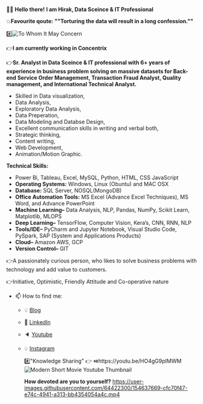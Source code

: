 :raising_hand_man:	**Hello there!** **I am Hirak, Data Sceince & IT Professional** 

:boom:**Favourite qoute:** **""Torturing the data will result in a long confession.""**

#️⃣![To Whom It May Concern](https://user-images.githubusercontent.com/64422300/152302282-b86d7b55-5a79-4bfc-8b19-a9f4dc7305a9.jpg)

:point_right:**I am currently working in Concentrix**

:point_right:**Sr. Analyst in Data Sceince & IT professional with 6+ years of experience in business problem solving on massive datasets for Back-end Service Order Management, Transaction Fraud Analyst, Quality management, and International Technical Analyst.** 
      
   * Skilled in Data visualization, 
   * Data Analysis, 
   * Exploratory Data Analysis, 
   * Data Preperation, 
   * Data Modeling and Databse Design, 
   * Excellent communication skills in writing and verbal both, 
   * Strategic thinking, 
   * Content writing, 
   * Web Development,
   * Animation/Motion Graphic.
      
 ****Technical Skills:****
 
   - Power Bi, Tableau, Excel, MySQL, Python, HTML, CSS JavaScript
   - **Operating Systems:** Windows, Linux (Obuntu) and MAC OSX
   - **Database:** SQL Server, NOSQL(MongoDB)
   - **Office Automation Tools:** MS Excel (Advance Excel Techniques), MS Word, and Advance PowerPoint
   - **Machine Learning–** Data Analysis, NLP, Pandas, NumPy, Scikit Learn, Matplotlib, MLOPS
   - **Deep Learning–** TensorFlow, Computer Vision, Kera’s, CNN, RNN, NLP
   - **Tools/IDE–** PyCharm and Jupyter Notebook, Visual Studio Code, PySpark, SAP (System and Applications Products)
   - **Cloud–** Amazon AWS, GCP
   - **Version Control–** GIT



:point_right:A passionately curious person, who likes to solve business problems with technology and 
add value to customers.

:point_right:Initiative, Optimistic, Friendly Attitude and Co-operative nature

- 📫 How to find me: 
  - :bulb: [Blog](https://www.lunartech.info/blog/)
  - :office: [LinkedIn](https://www.linkedin.com/in/hirak-saharia)
  - :speaker: [Youtube](https://www.youtube.com/c/HirakNEVlogs)
  - :bulb: [Instagram](instagram/hirak_ne)


     #️⃣"Knowledge Sharing"
      :point_right: ⏯️https://youtu.be/HO4gG9pIMWM
     ![Modern Short Movie Youtube Thumbnail](https://user-images.githubusercontent.com/64422300/152303068-01c65242-2c81-429f-b7ef-fb11682082ae.png)
     
     **How devoted are you to yourself?**
     https://user-images.githubusercontent.com/64422300/154637669-cfc70f47-e74c-4941-a313-bb4354054a4c.mp4

